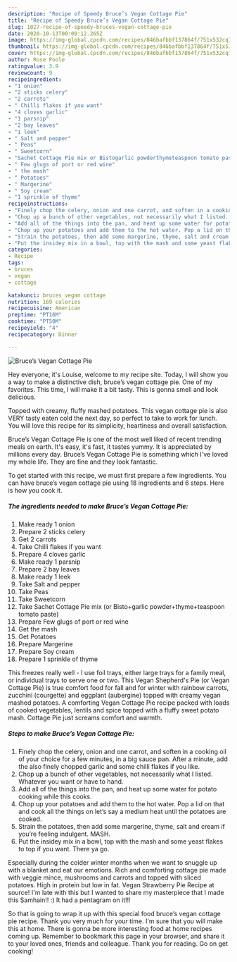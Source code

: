 ```yaml
---
description: "Recipe of Speedy Bruce’s Vegan Cottage Pie"
title: "Recipe of Speedy Bruce’s Vegan Cottage Pie"
slug: 1027-recipe-of-speedy-bruces-vegan-cottage-pie
date: 2020-10-13T00:09:12.265Z
image: https://img-global.cpcdn.com/recipes/846bafbbf137864f/751x532cq70/bruces-vegan-cottage-pie-recipe-main-photo.jpg
thumbnail: https://img-global.cpcdn.com/recipes/846bafbbf137864f/751x532cq70/bruces-vegan-cottage-pie-recipe-main-photo.jpg
cover: https://img-global.cpcdn.com/recipes/846bafbbf137864f/751x532cq70/bruces-vegan-cottage-pie-recipe-main-photo.jpg
author: Rose Poole
ratingvalue: 3.9
reviewcount: 9
recipeingredient:
- "1 onion"
- "2 sticks celery"
- "2 carrots"
- " Chilli flakes if you want"
- "4 cloves garlic"
- "1 parsnip"
- "2 bay leaves"
- "1 leek"
- " Salt and pepper"
- " Peas"
- " Sweetcorn"
- "Sachet Cottage Pie mix or Bistogarlic powderthymeteaspoon tomato paste"
- " Few glugs of port or red wine"
- " the mash"
- " Potatoes"
- " Margerine"
- " Soy cream"
- "1 sprinkle of thyme"
recipeinstructions:
- "Finely chop the celery, onion and one carrot, and soften in a cooking oil of your choice for a few minutes, in a big sauce pan. After a minute, add the also finely chopped garlic and some chilli flakes if you like."
- "Chop up a bunch of other vegetables, not necessarily what I listed. Whatever you want or have to hand."
- "Add all of the things into the pan, and heat up some water for potato cooking while this cooks."
- "Chop up your potatoes and add them to the hot water. Pop a lid on that and cook all the things on let’s say a medium heat until the potatoes are cooked."
- "Strain the potatoes, then add some margerine, thyme, salt and cream if you’re feeling indulgent. MASH."
- "Put the insidey mix in a bowl, top with the mash and some yeast flakes to top if you want. There ya go."
categories:
- Recipe
tags:
- bruces
- vegan
- cottage

katakunci: bruces vegan cottage 
nutrition: 169 calories
recipecuisine: American
preptime: "PT16M"
cooktime: "PT50M"
recipeyield: "4"
recipecategory: Dinner

---
```



![Bruce’s Vegan Cottage Pie](https://img-global.cpcdn.com/recipes/846bafbbf137864f/751x532cq70/bruces-vegan-cottage-pie-recipe-main-photo.jpg)

Hey everyone, it's Louise, welcome to my recipe site. Today, I will show you a way to make a distinctive dish, bruce’s vegan cottage pie. One of my favorites. This time, I will make it a bit tasty. This is gonna smell and look delicious.

Topped with creamy, fluffy mashed potatoes. This vegan cottage pie is also VERY tasty eaten cold the next day, so perfect to take to work for lunch. You will love this recipe for its simplicity, heartiness and overall satisfaction.

Bruce’s Vegan Cottage Pie is one of the most well liked of recent trending meals on earth. It's easy, it's fast, it tastes yummy. It is appreciated by millions every day. Bruce’s Vegan Cottage Pie is something which I've loved my whole life. They are fine and they look fantastic.


To get started with this recipe, we must first prepare a few ingredients. You can have bruce’s vegan cottage pie using 18 ingredients and 6 steps. Here is how you cook it.

<!--inarticleads1-->

##### The ingredients needed to make Bruce’s Vegan Cottage Pie:

1. Make ready 1 onion
1. Prepare 2 sticks celery
1. Get 2 carrots
1. Take  Chilli flakes if you want
1. Prepare 4 cloves garlic
1. Make ready 1 parsnip
1. Prepare 2 bay leaves
1. Make ready 1 leek
1. Take  Salt and pepper
1. Take  Peas
1. Take  Sweetcorn
1. Take Sachet Cottage Pie mix (or Bisto+garlic powder+thyme+teaspoon tomato paste)
1. Prepare  Few glugs of port or red wine
1. Get  the mash
1. Get  Potatoes
1. Prepare  Margerine
1. Prepare  Soy cream
1. Prepare 1 sprinkle of thyme


This freezes really well - I use foil trays, either large trays for a family meal, or individual trays to serve one or two. This Vegan Shepherd&#39;s Pie (or Vegan Cottage Pie) is true comfort food for fall and for winter with rainbow carrots, zucchini (courgette) and eggplant (aubergine) topped with creamy vegan mashed potatoes. A comforting Vegan Cottage Pie recipe packed with loads of cooked vegetables, lentils and spice topped with a fluffy sweet potato mash. Cottage Pie just screams comfort and warmth. 

<!--inarticleads2-->

##### Steps to make Bruce’s Vegan Cottage Pie:

1. Finely chop the celery, onion and one carrot, and soften in a cooking oil of your choice for a few minutes, in a big sauce pan. After a minute, add the also finely chopped garlic and some chilli flakes if you like.
1. Chop up a bunch of other vegetables, not necessarily what I listed. Whatever you want or have to hand.
1. Add all of the things into the pan, and heat up some water for potato cooking while this cooks.
1. Chop up your potatoes and add them to the hot water. Pop a lid on that and cook all the things on let’s say a medium heat until the potatoes are cooked.
1. Strain the potatoes, then add some margerine, thyme, salt and cream if you’re feeling indulgent. MASH.
1. Put the insidey mix in a bowl, top with the mash and some yeast flakes to top if you want. There ya go.


Especially during the colder winter months when we want to snuggle up with a blanket and eat our emotions. Rich and comforting cottage pie made with veggie mince, mushrooms and carrots and topped with sliced potatoes. High in protein but low in fat. Vegan Strawberry Pie Recipe at source! I&#39;m late with this but I wanted to share my masterpiece that I made this Samhain!! :) It had a pentagram on it!!! 

So that is going to wrap it up with this special food bruce’s vegan cottage pie recipe. Thank you very much for your time. I'm sure that you will make this at home. There is gonna be more interesting food at home recipes coming up. Remember to bookmark this page in your browser, and share it to your loved ones, friends and colleague. Thank you for reading. Go on get cooking!
